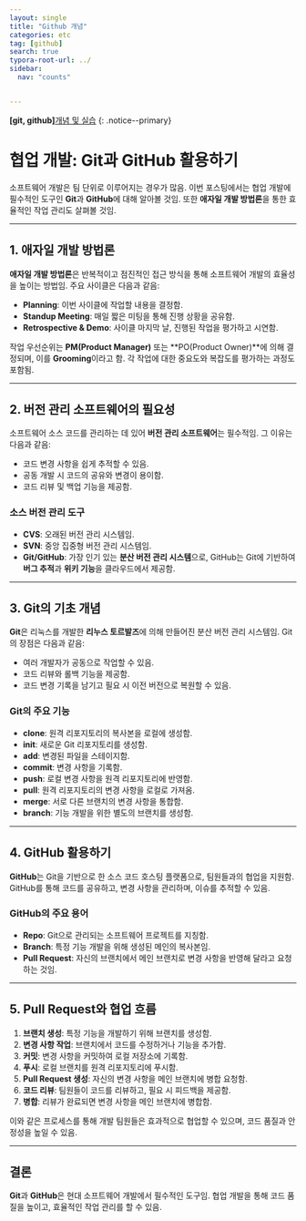 ```yaml
---
layout: single
title: "Github 개념"
categories: etc
tag: [github]
search: true
typora-root-url: ../
sidebar:
  nav: "counts"


---
```




**[git, github]**[개념 및 실습](https://park-chanyeong.github.io)
{: .notice--primary}



# 협업 개발: Git과 GitHub 활용하기

소프트웨어 개발은 팀 단위로 이루어지는 경우가 많음. 이번 포스팅에서는 협업 개발에 필수적인 도구인 **Git**과 **GitHub**에 대해 알아볼 것임. 또한 **애자일 개발 방법론**을 통한 효율적인 작업 관리도 살펴볼 것임.



------

## 1. 애자일 개발 방법론

**애자일 개발 방법론**은 반복적이고 점진적인 접근 방식을 통해 소프트웨어 개발의 효율성을 높이는 방법임. 주요 사이클은 다음과 같음:

- **Planning**: 이번 사이클에 작업할 내용을 결정함.
- **Standup Meeting**: 매일 짧은 미팅을 통해 진행 상황을 공유함.
- **Retrospective & Demo**: 사이클 마지막 날, 진행된 작업을 평가하고 시연함.

작업 우선순위는 **PM(Product Manager)** 또는 **PO(Product Owner)**에 의해 결정되며, 이를 **Grooming**이라고 함. 각 작업에 대한 중요도와 복잡도를 평가하는 과정도 포함됨.



------

## 2. 버전 관리 소프트웨어의 필요성

소프트웨어 소스 코드를 관리하는 데 있어 **버전 관리 소프트웨어**는 필수적임. 그 이유는 다음과 같음:

- 코드 변경 사항을 쉽게 추적할 수 있음.
- 공동 개발 시 코드의 공유와 변경이 용이함.
- 코드 리뷰 및 백업 기능을 제공함.

### 소스 버전 관리 도구

- **CVS**: 오래된 버전 관리 시스템임.
- **SVN**: 중앙 집중형 버전 관리 시스템임.
- **Git/GitHub**: 가장 인기 있는 **분산 버전 관리 시스템**으로, GitHub는 Git에 기반하여 **버그 추적**과 **위키 기능**을 클라우드에서 제공함.



------

## 3. Git의 기초 개념

**Git**은 리눅스를 개발한 **리누스 토르발즈**에 의해 만들어진 분산 버전 관리 시스템임. Git의 장점은 다음과 같음:

- 여러 개발자가 공동으로 작업할 수 있음.
- 코드 리뷰와 롤백 기능을 제공함.
- 코드 변경 기록을 남기고 필요 시 이전 버전으로 복원할 수 있음.

### Git의 주요 기능

- **clone**: 원격 리포지토리의 복사본을 로컬에 생성함.
- **init**: 새로운 Git 리포지토리를 생성함.
- **add**: 변경된 파일을 스테이지함.
- **commit**: 변경 사항을 기록함.
- **push**: 로컬 변경 사항을 원격 리포지토리에 반영함.
- **pull**: 원격 리포지토리의 변경 사항을 로컬로 가져옴.
- **merge**: 서로 다른 브랜치의 변경 사항을 통합함.
- **branch**: 기능 개발을 위한 별도의 브랜치를 생성함.



------

## 4. GitHub 활용하기

**GitHub**는 Git을 기반으로 한 소스 코드 호스팅 플랫폼으로, 팀원들과의 협업을 지원함. GitHub를 통해 코드를 공유하고, 변경 사항을 관리하며, 이슈를 추적할 수 있음.

### GitHub의 주요 용어

- **Repo**: Git으로 관리되는 소프트웨어 프로젝트를 지칭함.
- **Branch**: 특정 기능 개발을 위해 생성된 메인의 복사본임.
- **Pull Request**: 자신의 브랜치에서 메인 브랜치로 변경 사항을 반영해 달라고 요청하는 것임.



------

## 5. Pull Request와 협업 흐름

1. **브랜치 생성**: 특정 기능을 개발하기 위해 브랜치를 생성함.
2. **변경 사항 작업**: 브랜치에서 코드를 수정하거나 기능을 추가함.
3. **커밋**: 변경 사항을 커밋하여 로컬 저장소에 기록함.
4. **푸시**: 로컬 브랜치를 원격 리포지토리에 푸시함.
5. **Pull Request 생성**: 자신의 변경 사항을 메인 브랜치에 병합 요청함.
6. **코드 리뷰**: 팀원들이 코드를 리뷰하고, 필요 시 피드백을 제공함.
7. **병합**: 리뷰가 완료되면 변경 사항을 메인 브랜치에 병합함.

이와 같은 프로세스를 통해 개발 팀원들은 효과적으로 협업할 수 있으며, 코드 품질과 안정성을 높일 수 있음.





------

## 결론

**Git**과 **GitHub**은 현대 소프트웨어 개발에서 필수적인 도구임. 협업 개발을 통해 코드 품질을 높이고, 효율적인 작업 관리를 할 수 있음.
